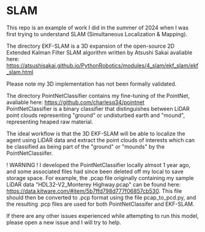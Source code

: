# SLAM

This repo is an example of work I did in the summer of 2024 when I was first trying to understand SLAM (Simultaneous Localization & Mapping).

The directory EKF-SLAM is a 3D expansion of the open-source 2D Extended Kalman Filter SLAM algorithm written by Atsushi Sakai avaliable here: https://atsushisakai.github.io/PythonRobotics/modules/4_slam/ekf_slam/ekf_slam.html

Please note my 3D implementation has not been formally validated.

The directory PointNetClassifier contains my fine-tuning of the PointNet, avaliable here: https://github.com/charlesq34/pointnet \
PointNetClassifier is a binary classifier that distinguishes between LiDAR point clouds representing "ground" or undisturbed earth and "mound", representing heaped raw material.

The ideal workflow is that the 3D EKF-SLAM will be able to localize the agent using LiDAR data and extract the point clouds of interests which can be classified as being part of the "ground" or "mounds" by the PointNetClassiifer. 


! WARNING !
I developed the PointNetClassifier locally almsot 1 year ago, and some associated files had since been deleted off my local to save storage space. For example, the .pcap file originally containing my sample LiDAR data "HDL32-V2_Monterey Highway.pcap" can be found here: https://data.kitware.com/#item/5b7ffd798d777f06857cb530. This file should then be converted to .pcp format using the file pcap_to_pcd.py, and the resulting .pcp files are used for both PointNetClassifer and EKF-SLAM. 

If there are any other issues experienced while attempting to run this model, please open a new issue and I will try to help.
